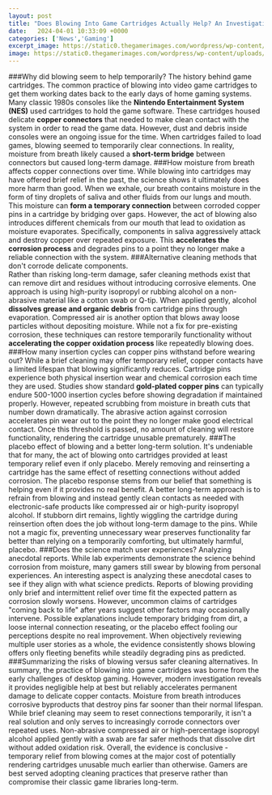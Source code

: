 ```yaml
---
layout: post
title: "Does Blowing Into Game Cartridges Actually Help? An Investigation"
date:   2024-04-01 10:33:09 +0000
categories: ['News','Gaming']
excerpt_image: https://static0.thegamerimages.com/wordpress/wp-content/uploads/2021/03/its-ok-to-be-smart-youtube-nintendo-cartridge-blow.jpg
image: https://static0.thegamerimages.com/wordpress/wp-content/uploads/2021/03/its-ok-to-be-smart-youtube-nintendo-cartridge-blow.jpg
---
```


###Why did blowing seem to help temporarily? The history behind game cartridges.
The common practice of blowing into video game cartridges to get them working dates back to the early days of home gaming systems. Many classic 1980s consoles like the **Nintendo Entertainment System (NES)** used cartridges to hold the game software. These cartridges housed delicate **copper connectors** that needed to make clean contact with the system in order to read the game data. However, dust and debris inside consoles were an ongoing issue for the time. When cartridges failed to load games, blowing seemed to temporarily clear connections. In reality, moisture from breath likely caused a **short-term bridge** between connectors but caused long-term damage.
###How moisture from breath affects copper connections over time. 
While blowing into cartridges may have offered brief relief in the past, the science shows it ultimately does more harm than good. When we exhale, our breath contains moisture in the form of tiny droplets of saliva and other fluids from our lungs and mouth. This moisture can **form a temporary connection** between corroded copper pins in a cartridge by bridging over gaps. However, the act of blowing also introduces different chemicals from our mouth that lead to oxidation as moisture evaporates. Specifically, components in saliva aggressively attack and destroy copper over repeated exposure. This **accelerates the corrosion process** and degrades pins to a point they no longer make a reliable connection with the system.
###Alternative cleaning methods that don't corrode delicate components.  
Rather than risking long-term damage, safer cleaning methods exist that can remove dirt and residues without introducing corrosive elements. One approach is using high-purity isopropyl or rubbing alcohol on a non-abrasive material like a cotton swab or Q-tip. When applied gently, alcohol **dissolves grease and organic debris** from cartridge pins through evaporation. Compressed air is another option that blows away loose particles without depositing moisture. While not a fix for pre-existing corrosion, these techniques can restore temporarily functionality without **accelerating the copper oxidation process** like repeatedly blowing does. 
###How many insertion cycles can copper pins withstand before wearing out?
While a brief cleaning may offer temporary relief, copper contacts have a limited lifespan that blowing significantly reduces. Cartridge pins experience both physical insertion wear and chemical corrosion each time they are used. Studies show standard **gold-plated copper pins** can typically endure 500-1000 insertion cycles before showing degradation if maintained properly. However, repeated scrubbing from moisture in breath cuts that number down dramatically. The abrasive action against corrosion accelerates pin wear out to the point they no longer make good electrical contact. Once this threshold is passed, no amount of cleaning will restore functionality, rendering the cartridge unusable prematurely.
###The placebo effect of blowing and a better long-term solution.
It's undeniable that for many, the act of blowing onto cartridges provided at least temporary relief even if only placebo. Merely removing and reinserting a cartridge has the same effect of resetting connections without added corrosion. The placebo response stems from our belief that something is helping even if it provides no real benefit. A better long-term approach is to refrain from blowing and instead gently clean contacts as needed with electronic-safe products like compressed air or high-purity isopropyl alcohol. If stubborn dirt remains, lightly wiggling the cartridge during reinsertion often does the job without long-term damage to the pins. While not a magic fix, preventing unnecessary wear preserves functionality far better than relying on a temporarily comforting, but ultimately harmful, placebo.
###Does the science match user experiences? Analyzing anecdotal reports.
While lab experiments demonstrate the science behind corrosion from moisture, many gamers still swear by blowing from personal experiences. An interesting aspect is analyzing these anecdotal cases to see if they align with what science predicts. Reports of blowing providing only brief and intermittent relief over time fit the expected pattern as corrosion slowly worsens. However, uncommon claims of cartridges "coming back to life" after years suggest other factors may occasionally intervene. Possible explanations include temporary bridging from dirt, a loose internal connection reseating, or the placebo effect fooling our perceptions despite no real improvement. When objectively reviewing multiple user stories as a whole, the evidence consistently shows blowing offers only fleeting benefits while steadily degrading pins as predicted.
###Summarizing the risks of blowing versus safer cleaning alternatives. 
In summary, the practice of blowing into game cartridges was borne from the early challenges of desktop gaming. However, modern investigation reveals it provides negligible help at best but reliably accelerates permanent damage to delicate copper contacts. Moisture from breath introduces corrosive byproducts that destroy pins far sooner than their normal lifespan. While brief cleaning may seem to reset connections temporarily, it isn't a real solution and only serves to increasingly corrode connectors over repeated uses. Non-abrasive compressed air or high-percentage isopropyl alcohol applied gently with a swab are far safer methods that dissolve dirt without added oxidation risk. Overall, the evidence is conclusive - temporary relief from blowing comes at the major cost of potentially rendering cartridges unusable much earlier than otherwise. Gamers are best served adopting cleaning practices that preserve rather than compromise their classic game libraries long-term.